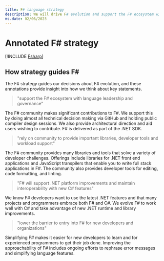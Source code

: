 ```yaml
---
title: F# language strategy
description: We will drive F# evolution and support the F# ecosystem with language leadership and governance. We will encourage community contributions to improve the F# language and developer experience.
ms.date: 02/06/2023
---
```

# Annotated F# strategy

[!INCLUDE [Fsharp](../../../includes/fsharp-strategy.md)]

## How strategy guides F#

The F# strategy guides our decisions about F# evolution, and these annotations provide insight into how we think about key statements.

> "support the F# ecosystem with language leadership and governance"

The F# community makes significant contributions to F#. We support this by doing almost all technical decision making via GitHub and holding public compiler design sessions. We also provide architectural direction and aid users wishing to contribute. F# is delivered as part of the .NET SDK.

> "rely on community to provide important libraries, developer tools and workload support"

The F# community provides many libraries and tools that solve a variety of developer challenges. Offerings include libraries for .NET front end applications and JavaScript transpilers that enable you to write full stack applications in F#. The community also provides developer tools for editing, code formatting, and linting. 

> "F# will support .NET platform improvements and maintain interoperability with new C# features"

We know F# developers want to use the latest .NET features and that many projects and programmers embrace both F# and C#. We evolve F# to work well with C# and take advantage of new .NET runtime and library improvements.

> "lower the barrier to entry into F# for new developers and organizations"

Simplifying F# makes it easier for new developers to learn and for experienced programmers to get their job done. Improving the approachability of F# includes ongoing efforts to rephrase error messages and simplifying language features.
